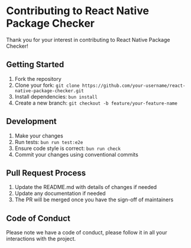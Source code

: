# Contributing to React Native Package Checker

Thank you for your interest in contributing to React Native Package Checker!

## Getting Started

1. Fork the repository
2. Clone your fork: `git clone https://github.com/your-username/react-native-package-checker.git`
3. Install dependencies: `bun install`
4. Create a new branch: `git checkout -b feature/your-feature-name`

## Development

1. Make your changes
2. Run tests: `bun run test:e2e`
3. Ensure code style is correct: `bun run check`
4. Commit your changes using conventional commits

## Pull Request Process

1. Update the README.md with details of changes if needed
2. Update any documentation if needed
3. The PR will be merged once you have the sign-off of maintainers

## Code of Conduct

Please note we have a code of conduct, please follow it in all your interactions with the project.
